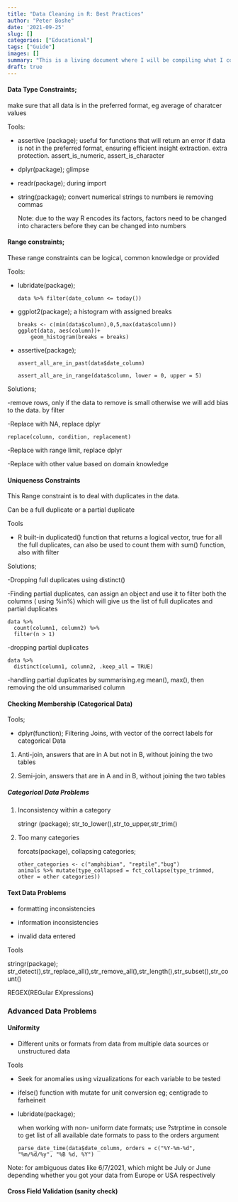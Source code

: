 ```yaml
---
title: "Data Cleaning in R: Best Practices"
author: "Peter Boshe"
date: '2021-09-25'
slug: []
categories: ["Educational"]
tags: ["Guide"]
images: []
summary: "This is a living document where I will be compiling what I consider best practices when it comes to data cleaning. The idea is to prepare an optimized checklist"
draft: true
---
```


#### **Data Type Constraints;**

make sure that all data is in the preferred format, eg average of charatcer values

Tools:

-   assertive (package); useful for functions that will return an error if data is not in the preferred format, ensuring efficient insight extraction. extra protection. assert_is_numeric, assert_is_character

-   dplyr(package); glimpse

-   readr(package); during import

-   string(package); convert numerical strings to numbers ie removing commas

    Note: due to the way R encodes its factors, factors need to be changed into characters before they can be changed into numbers

#### Range constraints;

These range constraints can be logical, common knowledge or provided

Tools:

-   lubridate(package);

        data %>% filter(date_column <= today())

-   ggplot2(package); a histogram with assigned breaks

        breaks <- c(min(data$column),0,5,max(data$column))
        ggplot(data, aes(column))+
            geom_histogram(breaks = breaks)

-   assertive(package);

        assert_all_are_in_past(data$date_column)

        assert_all_are_in_range(data$column, lower = 0, upper = 5)

Solutions;

-remove rows, only if the data to remove is small otherwise we will add bias to the data. by filter

-Replace with NA, replace dplyr

    replace(column, condition, replacement)

-Replace with range limit, replace dplyr

-Replace with other value based on domain knowledge

#### Uniqueness Constraints

This Range constraint is to deal with duplicates in the data.

Can be a full duplicate or a partial duplicate

Tools

-   R built-in duplicated() function that returns a logical vector, true for all the full duplicates, can also be used to count them with sum() function, also with filter

Solutions;

-Dropping full duplicates using distinct()

-Finding partial duplicates, can assign an object and use it to filter both the columns ( using %in%) which will give us the list of full duplicates and partial duplicates

    data %>% 
      count(column1, column2) %>% 
      filter(n > 1)

-dropping partial duplicates

    data %>% 
      distinct(column1, column2, .keep_all = TRUE)

-handling partial duplicates by summarising.eg mean(), max(), then removing the old unsummarised column

#### Checking Membership (Categorical Data)

Tools;

-   dplyr(function); Filtering Joins, with vector of the correct labels for categorical Data

1.  Anti-join, answers that are in A but not in B, without joining the two tables

2.  Semi-join, answers that are in A and in B, without joining the two tables

##### Categorical Data Problems

1.  Inconsistency within a category

    stringr (package); str_to_lower(),str_to_upper,str_trim()

2.  Too many categories

    forcats(package), collapsing categories;

        other_categories <- c("amphibian", "reptile","bug")
        animals %>% mutate(type_collapsed = fct_collapse(type_trimmed, other = other categories))

#### Text Data Problems

-   formatting inconsistencies

-   information inconsistencies

-   invalid data entered

Tools

stringr(package); str_detect(),str_replace_all(),str_remove_all(),str_length(),str_subset(),str_count()

REGEX(REGular EXpressions)

### Advanced Data Problems

#### Uniformity

-   Different units or formats from data from multiple data sources or unstructured data

Tools

-   Seek for anomalies using vizualizations for each variable to be tested

-   ifelse() function with mutate for unit conversion eg; centigrade to farheineit

-   lubridate(package);

    when working with non- uniform date formats; use ?strptime in console to get list of all available date formats to pass to the orders argument

        parse_date_time(data$date_column, orders = c("%Y-%m-%d", "%m/%d/%y", "%B %d, %Y")

Note: for ambiguous dates like 6/7/2021, which might be July or June depending whether you got your data from Europe or USA respectively

#### Cross Field Validation (sanity check)


